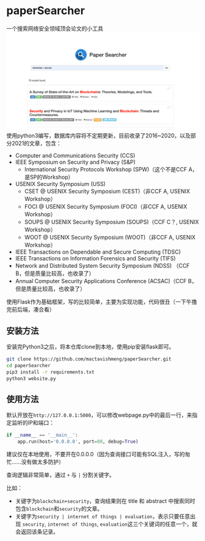 # paperSearcher
一个搜索网络安全领域顶会论文的小工具
![img.png](img.png)
使用python3编写，数据库内容将不定期更新，目前收录了2016~2020，以及部分2021的文章，包含：

- Computer and Communications Security (CCS)
- IEEE Symposium on Security and Privacy (S&P)
  - International Security Protocols Workshop (SPW)（这个不是CCF A，是SP的Workshop）
- USENIX Security Symposium (USS)
  - CSET @ USENIX Security Symposium (CEST)（非CCF A, USENIX Workshop）
  - FOCI @ USENIX Security Symposium (FOCI)（非CCF A, USENIX Workshop）
  - SOUPS @ USENIX Security Symposium (SOUPS)（CCF C？, USENIX Workshop）
  - WOOT @ USENIX Security Symposium (WOOT)（非CCF A, USENIX Workshop）
- IEEE Transactions on Dependable and Secure Computing (TDSC)
- IEEE Transactions on Information Forensics and Security (TIFS)
- Network and Distributed System Security Symposium (NDSS) （CCF B，但是质量比较高，也收录了）
- Annual Computer Security Applications Conference (ACSAC)（CCF B，但是质量比较高，也收录了）



使用Flask作为基础框架，写的比较简单，主要为实现功能，代码很丑（一下午撸完前后端，凑合看）

## 安装方法

安装完Python3之后，将本仓库clone到本地，使用pip安装flask即可。

```bash
git clone https://github.com/mactavishmeng/paperSearcher.git
cd paperSearcher
pip3 install -r requirements.txt
python3 website.py
```

## 使用方法

默认开放在`http://127.0.0.1:5000`，可以修改webpage.py中的最后一行，来指定监听的IP和端口：

```python
if __name__ == '__main__':
    app.run(host='0.0.0.0', port=80, debug=True)
```

建议仅在本地使用，不要开在0.0.0.0（因为查询接口可能有SQL注入，写的匆忙……没有做太多防护）

查询逻辑非常简单，通过 `+` 与 `|` 分割关键字。

比如：

- 关键字为`blockchain+security`，查询结果则在 title 和 abstract 中搜索同时包含`blockchain`和`security`的文章。
- 关键字为`security | internet of things | evaluation`，表示只要任意出现 `security`, `internet of things`, `evaluation`这三个关键词的任意一个，就会返回该条记录。



